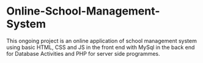 # Online-School-Management-System
This ongoing project is an online application of school management system using basic HTML, CSS and JS in the front end with MySql in the back end for Database Activities and PHP for server side programmes.

